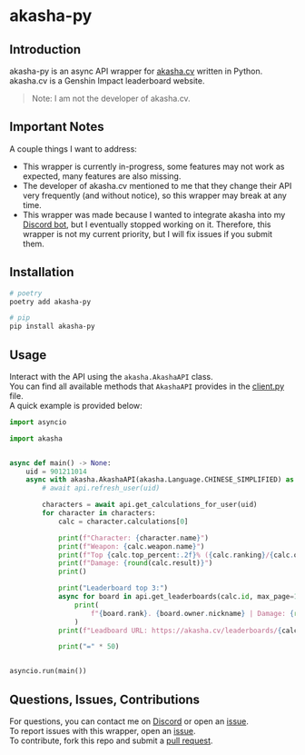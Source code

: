 # akasha-py

## Introduction

akasha-py is an async API wrapper for [akasha.cv](https://akasha.cv/) written in Python.  
akasha.cv is a Genshin Impact leaderboard website.  
> Note: I am not the developer of akasha.cv.

## Important Notes

A couple things I want to address:  

- This wrapper is currently in-progress, some features may not work as expected, many features are also missing.
- The developer of akasha.cv mentioned to me that they change their API very frequently (and without notice), so this wrapper may break at any time.
- This wrapper was made because I wanted to integrate akasha into my [Discord bot](https://github.com/seriaati/hoyo-buddy), but I eventually stopped working on it. Therefore, this wrapper is not my current priority, but I will fix issues if you submit them.

## Installation

```bash
# poetry
poetry add akasha-py

# pip
pip install akasha-py
```

## Usage

Interact with the API using the `akasha.AkashaAPI` class.  
You can find all available methods that `AkashaAPI` provides in the [client.py](https://github.com/seriaati/akasha-py/blob/main/akasha/client.py) file.  
A quick example is provided below:

```py
import asyncio

import akasha


async def main() -> None:
    uid = 901211014
    async with akasha.AkashaAPI(akasha.Language.CHINESE_SIMPLIFIED) as api:
        # await api.refresh_user(uid)

        characters = await api.get_calculations_for_user(uid)
        for character in characters:
            calc = character.calculations[0]

            print(f"Character: {character.name}")
            print(f"Weapon: {calc.weapon.name}")
            print(f"Top {calc.top_percent:.2f}% ({calc.ranking}/{calc.out_of})")
            print(f"Damage: {round(calc.result)}")
            print()

            print("Leaderboard top 3:")
            async for board in api.get_leaderboards(calc.id, max_page=1, page_size=3):
                print(
                    f"{board.rank}. {board.owner.nickname} | Damage: {round(board.calculation.result)}"
                )
            print(f"Leadboard URL: https://akasha.cv/leaderboards/{calc.id}")

            print("=" * 50)


asyncio.run(main())
```

## Questions, Issues, Contributions

For questions, you can contact me on [Discord](https://discord.com/users/410036441129943050) or open an [issue](https://github.com/seriaati/akasha-py/issues).  
To report issues with this wrapper, open an [issue](https://github.com/seriaati/akasha-py/issues).  
To contribute, fork this repo and submit a [pull request](https://github.com/seriaati/akasha-py/pulls).
